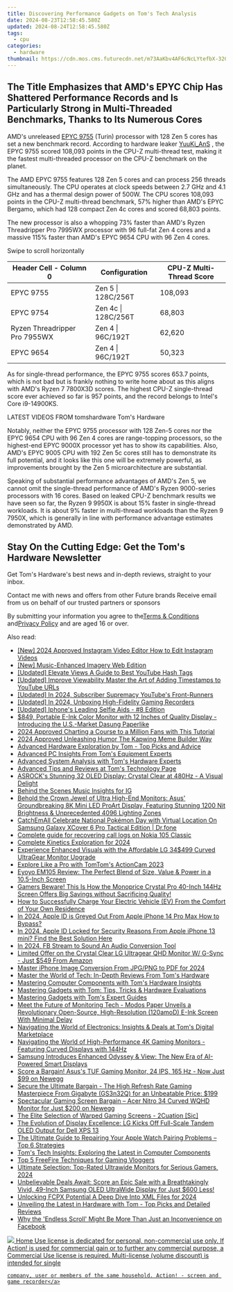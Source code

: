 ```yaml
---
title: Discovering Performance Gadgets on Tom's Tech Analysis
date: 2024-08-23T12:58:45.580Z
updated: 2024-08-24T12:58:45.580Z
tags:
  - cpu
categories:
  - hardware
thumbnail: https://cdn.mos.cms.futurecdn.net/m73AaKbv4AF6cNcLYtefbX-320-80.jpg
---
```


## The Title Emphasizes that AMD's EPYC Chip Has Shattered Performance Records and Is Particularly Strong in Multi-Threaded Benchmarks, Thanks to Its Numerous Cores

AMD's unreleased [EPYC 9755](https://www.tomshardware.com/pc-components/cpus/amd-announces-3nm-epyc-turin-launching-with-192-cores-and-384-threads-in-second-half-of-2024-54x-faster-than-intel-xeon-in-ai-workload) (Turin) processor with 128 Zen 5 cores has set a new benchmark record. According to hardware leaker [YuuKi_AnS](https://x.com/yuuki%5Fans/status/1816185684753015066) , the EPYC 9755 scored 108,093 points in the CPU-Z multi-thread test, making it the fastest multi-threaded processor on the CPU-Z benchmark on the planet.

 The AMD EPYC 9755 features 128 Zen 5 cores and can process 256 threads simultaneously. The CPU operates at clock speeds between 2.7 GHz and 4.1 GHz and has a thermal design power of 500W. The CPU scores 108,093 points in the CPU-Z multi-thread benchmark, 57% higher than AMD's EPYC Bergamo, which had 128 compact Zen 4c cores and scored 68,803 points.

 The new processor is also a whopping 73% faster than AMD's Ryzen Threadripper Pro 7995WX processor with 96 full-fat Zen 4 cores and a massive 115% faster than AMD's EPYC 9654 CPU with 96 Zen 4 cores.

 Swipe to scroll horizontally

| Header Cell - Column 0        | Configuration       | CPU-Z Multi-Thread Score |
| ----------------------------- | ------------------- | ------------------------ |
| EPYC 9755                     | Zen 5 \| 128C/256T  | 108,093                  |
| EPYC 9754                     | Zen 4c \| 128C/256T | 68,803                   |
| Ryzen Threadripper Pro 7955WX | Zen 4 \| 96C/192T   | 62,620                   |
| EPYC 9654                     | Zen 4 \| 96C/192T   | 50,323                   |

 As for single-thread performance, the EPYC 9755 scores 653.7 points, which is not bad but is frankly nothing to write home about as this aligns with AMD's Ryzen 7 7800X3D scores. The highest CPU-Z single-thread score ever achieved so far is 957 points, and the record belongs to Intel's Core i9-14900KS.

 LATEST VIDEOS FROM tomshardware Tom's Hardware

 Notably, neither the EPYC 9755 processor with 128 Zen-5 cores nor the EPYC 9654 CPU with 96 Zen 4 cores are range-topping processors, so the highest-end EPYC 9000X processor yet has to show its capabilities. Also, AMD's EPYC 9005 CPU with 192 Zen 5c cores still has to demonstrate its full potential, and it looks like this one will be extremely powerful, as improvements brought by the Zen 5 microarchitecture are substantial.

 Speaking of substantial performance advantages of AMD's Zen 5, we cannot omit the single-thread performance of AMD's Ryzen 9000-series processors with 16 cores. Based on leaked CPU-Z benchmark results we have seen so far, the Ryzen 9 9950X is about 15% faster in single-thread workloads. It is about 9% faster in multi-thread workloads than the Ryzen 9 7950X, which is generally in line with performance advantage estimates demonstrated by AMD.

## Stay On the Cutting Edge: Get the Tom's Hardware Newsletter

 Get Tom's Hardware's best news and in-depth reviews, straight to your inbox.

 Contact me with news and offers from other Future brands  Receive email from us on behalf of our trusted partners or sponsors

 By submitting your information you agree to the[Terms & Conditions](https://futureplc.com/terms-conditions/) and[Privacy Policy](https://futureplc.com/privacy-policy/) and are aged 16 or over.


<ins class="adsbygoogle"
     style="display:block"
     data-ad-format="autorelaxed"
     data-ad-client="ca-pub-7571918770474297"
     data-ad-slot="1223367746"></ins>



<ins class="adsbygoogle"
     style="display:block"
     data-ad-client="ca-pub-7571918770474297"
     data-ad-slot="8358498916"
     data-ad-format="auto"
     data-full-width-responsive="true"></ins>

<span class="atpl-alsoreadstyle">Also read:</span>
<div><ul>
<li><a href="https://instagram-video-files.techidaily.com/new-2024-approved-instagram-video-editor-how-to-edit-instagram-videos/"><u>[New] 2024 Approved  Instagram Video Editor  How to Edit Instagram Videos</u></a></li>
<li><a href="https://extra-guidance.techidaily.com/new-music-enhanced-imagery-web-edition/"><u>[New] Music-Enhanced Imagery Web Edition</u></a></li>
<li><a href="https://youtube-videos.techidaily.com/updated-elevate-views-a-guide-to-best-youtube-hash-tags/"><u>[Updated] Elevate Views  A Guide to Best YouTube Hash Tags</u></a></li>
<li><a href="https://youtube-zero.techidaily.com/ed-improve-viewability-master-the-art-of-adding-timestamps-to-youtube-urls/"><u>[Updated] Improve Viewability  Master the Art of Adding Timestamps to YouTube URLs</u></a></li>
<li><a href="https://youtube-data.techidaily.com/ed-in-2024-subscriber-supremacy-youtubes-front-runners/"><u>[Updated] In 2024, Subscriber Supremacy  YouTube's Front-Runners</u></a></li>
<li><a href="https://on-screen-recording.techidaily.com/updated-in-2024-unboxing-high-fidelity-gaming-recorders/"><u>[Updated] In 2024, Unboxing High-Fidelity Gaming Recorders</u></a></li>
<li><a href="https://extra-guidance.techidaily.com/updated-iphones-leading-selfie-aids-8-edition/"><u>[Updated] Iphone's Leading Selfie Aids - #8 Edition</u></a></li>
<li><a href="https://hardware-tips.techidaily.com/849-portable-e-ink-color-monitor-with-12-inches-of-quality-display-introducing-the-us-market-dasung-paperlike/"><u>$849, Portable E-Ink Color Monitor with 12 Inches of Quality Display - Introducing the U.S.-Market Dasung Paperlike</u></a></li>
<li><a href="https://fox-cloud.techidaily.com/2024-approved-charting-a-course-to-a-million-fans-with-this-tutorial/"><u>2024 Approved  Charting a Course to a Million Fans with This Tutorial</u></a></li>
<li><a href="https://some-skills.techidaily.com/2024-approved-unleashing-humor-the-kapwing-meme-builder-way/"><u>2024 Approved  Unleashing Humor  The Kapwing Meme Builder Way</u></a></li>
<li><a href="https://hardware-tips.techidaily.com/advanced-hardware-exploration-by-tom-top-picks-and-advice/"><u>Advanced Hardware Exploration by Tom - Top Picks and Advice</u></a></li>
<li><a href="https://hardware-tips.techidaily.com/advanced-pc-insights-from-toms-equipment-experts/"><u>Advanced PC Insights From Tom's Equipment Experts</u></a></li>
<li><a href="https://hardware-tips.techidaily.com/advanced-system-analysis-with-toms-hardware-experts/"><u>Advanced System Analysis with Tom's Hardware Experts</u></a></li>
<li><a href="https://hardware-tips.techidaily.com/advanced-tips-and-reviews-at-toms-technology-page/"><u>Advanced Tips and Reviews at Tom's Technology Page</u></a></li>
<li><a href="https://hardware-tips.techidaily.com/asrocks-stunning-32-oled-display-crystal-clear-at-480hz-a-visual-delight/"><u>ASROCK's Stunning 32 OLED Display: Crystal Clear at 480Hz - A Visual Delight</u></a></li>
<li><a href="https://instagram-clips.techidaily.com/behind-the-scenes-music-insights-for-ig/"><u>Behind the Scenes  Music Insights for IG</u></a></li>
<li><a href="https://hardware-tips.techidaily.com/behold-the-crown-jewel-of-ultra-high-end-monitors-asus-groundbreaking-8k-mini-led-proart-display-featuring-stunning-1200-nit-brightness-and-unprecedented-4060/"><u>Behold the Crown Jewel of Ultra High-End Monitors: Asus' Groundbreaking 8K Mini LED ProArt Display, Featuring Stunning 1200 Nit Brightness & Unprecedented 4096 Lighting Zones</u></a></li>
<li><a href="https://change-location.techidaily.com/catchemall-celebrate-national-pokemon-day-with-virtual-location-on-samsung-galaxy-xcover-6-pro-tactical-edition-drfone-by-drfone-virtual-android/"><u>CatchEmAll Celebrate National Pokémon Day with Virtual Location On Samsung Galaxy XCover 6 Pro Tactical Edition | Dr.fone</u></a></li>
<li><a href="https://phone-solutions.techidaily.com/complete-guide-for-recovering-call-logs-on-nokia-105-classic-by-fonelab-android-recover-call-logs/"><u>Complete guide for recovering call logs on Nokia 105 Classic</u></a></li>
<li><a href="https://extra-lessons.techidaily.com/complete-kinetics-exploration-for-2024/"><u>Complete Kinetics Exploration for 2024</u></a></li>
<li><a href="https://hardware-tips.techidaily.com/1723862831977-experience-enhanced-visuals-with-the-affordable-lg-34499-curved-ultragear-monitor-upgrade/"><u>Experience Enhanced Visuals with the Affordable LG 34$499 Curved UltraGear Monitor Upgrade</u></a></li>
<li><a href="https://extra-resources.techidaily.com/explore-like-a-pro-with-tomtoms-actioncam-2023/"><u>Explore Like a Pro with TomTom's ActionCam 2023</u></a></li>
<li><a href="https://hardware-tips.techidaily.com/1723862750484-eyoyo-em105-review-the-perfect-blend-of-size-value-and-power-in-a-105-inch-screen/"><u>Eyoyo EM105 Review: The Perfect Blend of Size, Value & Power in a 10.5-Inch Screen</u></a></li>
<li><a href="https://hardware-tips.techidaily.com/1723862833309-gamers-beware-this-is-how-the-monoprice-crystal-pro-40-inch-144hz-screen-offers-big-savings-without-sacrificing-quality/"><u>Gamers Beware! This Is How the Monoprice Crystal Pro 40-Inch 144Hz Screen Offers Big Savings without Sacrificing Quality!</u></a></li>
<li><a href="https://technical-tips.techidaily.com/how-to-successfully-charge-your-electric-vehicle-ev-from-the-comfort-of-your-own-residence/"><u>How to Successfully Charge Your Electric Vehicle (EV) From the Comfort of Your Own Residence</u></a></li>
<li><a href="https://apple-account.techidaily.com/in-2024-apple-id-is-greyed-out-from-apple-iphone-14-pro-max-how-to-bypass-by-drfone-ios/"><u>In 2024, Apple ID is Greyed Out From Apple iPhone 14 Pro Max How to Bypass?</u></a></li>
<li><a href="https://apple-account.techidaily.com/in-2024-apple-id-locked-for-security-reasons-from-apple-iphone-13-mini-find-the-best-solution-here-by-drfone-ios/"><u>In 2024, Apple ID Locked for Security Reasons From Apple iPhone 13 mini? Find the Best Solution Here</u></a></li>
<li><a href="https://facebook-clips.techidaily.com/in-2024-fb-stream-to-sound-an-audio-conversion-tool/"><u>In 2024, FB Stream to Sound  An Audio Conversion Tool</u></a></li>
<li><a href="https://hardware-tips.techidaily.com/1723862805925-limited-offer-on-the-crystal-clear-lg-ultragear-qhd-monitor-w-g-sync-just-549-from-amazon/"><u>Limited Offer on the Crystal Clear LG Ultragear QHD Monitor W/ G-Sync - Just $549 From Amazon</u></a></li>
<li><a href="https://extra-skills.techidaily.com/master-iphone-image-conversion-from-jpgpng-to-pdf-for-2024/"><u>Master iPhone Image Conversion  From JPG/PNG to PDF for 2024</u></a></li>
<li><a href="https://hardware-tips.techidaily.com/master-the-world-of-tech-in-depth-reviews-from-toms-hardware/"><u>Master the World of Tech: In-Depth Reviews From Tom's Hardware</u></a></li>
<li><a href="https://hardware-tips.techidaily.com/mastering-computer-components-with-toms-hardware-insights/"><u>Mastering Computer Components with Tom's Hardware Insights</u></a></li>
<li><a href="https://hardware-tips.techidaily.com/mastering-gadgets-with-tom-tips-tricks-and-hardware-evaluations/"><u>Mastering Gadgets with Tom: Tips, Tricks & Hardware Evaluations</u></a></li>
<li><a href="https://hardware-tips.techidaily.com/mastering-gadgets-with-toms-expert-guides/"><u>Mastering Gadgets with Tom's Expert Guides</u></a></li>
<li><a href="https://hardware-tips.techidaily.com/meet-the-future-of-monitoring-tech-modos-paper-unveils-a-revolutionary-open-source-high-resolution-120amod-e-ink-screen-with-minimal-delay/"><u>Meet the Future of Monitoring Tech - Modos Paper Unveils a Revolutionary Open-Source, High-Resolution (120amoD) E-Ink Screen With Minimal Delay</u></a></li>
<li><a href="https://hardware-tips.techidaily.com/navigating-the-world-of-electronics-insights-and-deals-at-toms-digital-marketplace/"><u>Navigating the World of Electronics: Insights & Deals at Tom's Digital Marketplace</u></a></li>
<li><a href="https://hardware-tips.techidaily.com/navigating-the-world-of-high-performance-4k-gaming-monitors-featuring-curved-displays-with-144hz/"><u>Navigating the World of High-Performance 4K Gaming Monitors - Featuring Curved Displays with 144Hz</u></a></li>
<li><a href="https://hardware-tips.techidaily.com/samsung-introduces-enhanced-odyssey-and-view-the-new-era-of-ai-powered-smart-displays/"><u>Samsung Introduces Enhanced Odyssey & View: The New Era of AI-Powered Smart Displays</u></a></li>
<li><a href="https://hardware-tips.techidaily.com/1723862794849-score-a-bargain-asuss-tuf-gaming-monitor-24-ips-165-hz-now-just-99-on-newegg/"><u>Score a Bargain! Asus's TUF Gaming Monitor, 24 IPS, 165 Hz - Now Just $99 on Newegg</u></a></li>
<li><a href="https://hardware-tips.techidaily.com/secure-the-ultimate-bargain-the-high-refresh-rate-gaming-masterpiece-from-gigabyte-gs3n32q-for-an-unbeatable-price-199/"><u>Secure the Ultimate Bargain - The High Refresh Rate Gaming Masterpiece From Gigabyte (GS3n32Q) for an Unbeatable Price: $199</u></a></li>
<li><a href="https://hardware-tips.techidaily.com/1723862794370-spectacular-gaming-screen-bargain-acer-nitro-34-curved-wqhd-monitor-for-just-200-on-newegg/"><u>Spectacular Gaming Screen Bargain – Acer Nitro 34 Curved WQHD Monitor for Just $200 on Newegg</u></a></li>
<li><a href="https://hardware-tips.techidaily.com/the-elite-selection-of-warped-gaming-screens-2cuation-sic/"><u>The Elite Selection of Warped Gaming Screens - 2Cuation [Sic]</u></a></li>
<li><a href="https://hardware-tips.techidaily.com/the-evolution-of-display-excellence-lg-kicks-off-full-scale-tandem-oled-output-for-dell-xps-13/"><u>The Evolution of Display Excellence: LG Kicks Off Full-Scale Tandem OLED Output for Dell XPS 13</u></a></li>
<li><a href="https://tech-recovery.techidaily.com/the-ultimate-guide-to-repairing-your-apple-watch-pairing-problems-top-6-strategies/"><u>The Ultimate Guide to Repairing Your Apple Watch Pairing Problems – Top 6 Strategies</u></a></li>
<li><a href="https://hardware-tips.techidaily.com/toms-tech-insights-exploring-the-latest-in-computer-components/"><u>Tom's Tech Insights: Exploring the Latest in Computer Components</u></a></li>
<li><a href="https://youtube-tips.techidaily.com/-freefire-techniques-for-gaming-vloggers/"><u>Top 5 FreeFire Techniques for Gaming Vloggers</u></a></li>
<li><a href="https://hardware-tips.techidaily.com/ultimate-selection-top-rated-ultrawide-monitors-for-serious-gamers-2024/"><u>Ultimate Selection: Top-Rated Ultrawide Monitors for Serious Gamers, 2024</u></a></li>
<li><a href="https://hardware-tips.techidaily.com/1723862834483-unbelievable-deals-await-score-an-epic-sale-with-a-breathtakingly-vivid-49-inch-samsung-oled-ultrawide-display-for-just-600-less/"><u>Unbelievable Deals Await: Score an Epic Sale with a Breathtakingly Vivid, 49-Inch Samsung OLED UltraWide Display for Just $600 Less!</u></a></li>
<li><a href="https://smart-video-editing.techidaily.com/unlocking-fcpx-potential-a-deep-dive-into-xml-files-for-2024/"><u>Unlocking FCPX Potential A Deep Dive Into XML Files for 2024</u></a></li>
<li><a href="https://hardware-tips.techidaily.com/unveiling-the-latest-in-hardware-with-tom-top-picks-and-detailed-reviews/"><u>Unveiling the Latest in Hardware with Tom - Top Picks and Detailed Reviews</u></a></li>
<li><a href="https://facebook.techidaily.com/why-the-endless-scroll-might-be-more-than-just-an-inconvenience-on-facebook/"><u>Why the 'Endless Scroll' Might Be More Than Just an Inconvenience on Facebook</u></a></li>
</ul></div>

<!-- affiliate ads begin -->
<a href="https://checkout.mirillis.com/order/checkout.php?PRODS=4704640&QTY=1&AFFILIATE=108875&CART=1"> <img src="https://secure.avangate.com/images/merchant/547a5a56d43f6d40f9a6a2f76501d013/products/1_mirillis_action_boxshot_store_1x.jpg" border="0">
	Home Use license is dedicated for personal, non-commercial use only. 
	If Action! is used for commercial gain or to further any commercial purpose, 
	a Commercial Use license is required. Multi-license (volume discount) is intended for single 
 
	company, user or members of the same household. Action! - screen and game recorder</a>
<!-- affiliate ads end -->